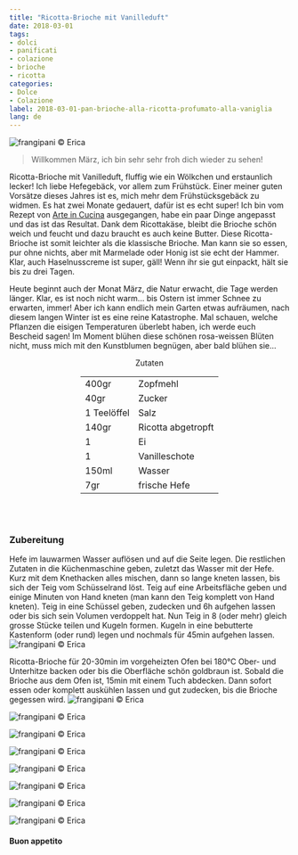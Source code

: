 ```yaml
---
title: "Ricotta-Brioche mit Vanilleduft"
date: 2018-03-01
tags:
- dolci 
- panificati
- colazione
- brioche
- ricotta
categories:
- Dolce
- Colazione
label: 2018-03-01-pan-brioche-alla-ricotta-profumato-alla-vaniglia
lang: de 
---
```

![](../2018-03-01-pan-brioche-alla-ricotta-profumato-alla-vaniglia/header.jpg "frangipani © Erica")

> Willkommen März, ich bin sehr sehr froh dich wieder zu sehen!

Ricotta-Brioche mit Vanilleduft, fluffig wie ein Wölkchen und erstaunlich lecker! Ich liebe Hefegebäck, vor allem zum Frühstück. Einer meiner guten Vorsätze dieses Jahres ist es, mich mehr dem Frühstücksgebäck zu widmen. Es hat zwei Monate gedauert, dafür ist es echt super! Ich bin vom Rezept von <a href="https://blog.giallozafferano.it/vickyart/pan-brioche-alla-ricotta-e-gocce-di-cioccolato/" target="_blank">Arte in Cucina</a> ausgegangen, habe ein paar Dinge angepasst und das ist das Resultat. Dank dem Ricottakäse, bleibt die Brioche schön weich und feucht und dazu braucht es auch keine Butter. Diese Ricotta-Brioche ist somit leichter als die klassische Brioche. Man kann sie so essen, pur ohne nichts, aber mit Marmelade oder Honig ist sie echt der Hammer. Klar, auch Haselnusscreme ist super, gäll! Wenn ihr sie gut einpackt, hält sie bis zu drei Tagen.

Heute beginnt auch der Monat März, die Natur erwacht, die Tage werden länger. Klar, es ist noch nicht warm... bis Ostern ist immer Schnee zu erwarten, immer! Aber ich kann endlich mein Garten etwas aufräumen, nach diesem langen Winter ist es eine reine Katastrophe. Mal schauen, welche Pflanzen die eisigen Temperaturen überlebt haben, ich werde euch Bescheid sagen! Im Moment blühen diese schönen rosa-weissen Blüten nicht, muss mich mit den Kunstblumen begnügen, aber bald blühen sie...

<div id="wrapper" style="text-align: center">
  <div id="yourdiv" style="display: inline-block;">
    <div class="ingredients">
      <div class="ingredients-title">Zutaten</div>
           <table>
        <tbody>
          <tr>
            <td>400gr</td>
            <td>Zopfmehl</td>
          </tr>
          <tr>
            <td>40gr</td>
            <td>Zucker</td>
          </tr>
          <tr>
            <td>1 Teelöffel</td>
            <td>Salz</td>
          </tr>
          <tr>
            <td>140gr</td>
            <td>Ricotta abgetropft</td>
          </tr>
          <tr>
            <td>1</td>
            <td>Ei</td>
          </tr>
          <tr>
            <td>1</td>
            <td>Vanilleschote</td>
          </tr>
          <tr>
            <td>150ml</td>
            <td>Wasser</td>
           </tr>
          <tr>
            <td>7gr</td>
            <td>frische Hefe</td>
          </tr>
        </tbody>
      </table>
      <br></br>
    </div>
  </div>
</div>


<h3>
  <font color="grey">
    <i class="fa fa-cogs"></i>
  </font> Zubereitung
</h3>

Hefe im lauwarmen Wasser auflösen und auf die Seite legen. Die restlichen Zutaten in die Küchenmaschine geben, zuletzt das Wasser mit der Hefe. Kurz mit dem Knethacken alles mischen, dann so lange kneten lassen, bis sich der Teig vom Schüsselrand löst. Teig auf eine Arbeitsfläche geben und einige Minuten von Hand kneten (man kann den Teig komplett von Hand kneten). Teig in eine Schüssel geben, zudecken und 6h aufgehen lassen oder bis sich sein Volumen verdoppelt hat. Nun Teig in 8 (oder mehr) gleich grosse Stücke teilen und Kugeln formen. Kugeln in eine bebutterte Kastenform (oder rund) legen und nochmals für 45min aufgehen lassen.
![](../2018-03-01-pan-brioche-alla-ricotta-profumato-alla-vaniglia/teglia.jpg "frangipani © Erica")

Ricotta-Brioche für 20-30min im vorgeheizten Ofen bei 180°C Ober- und Unterhitze backen oder bis die Oberfläche schön goldbraun ist. Sobald die Brioche aus dem Ofen ist, 15min mit einem Tuch abdecken. Dann sofort essen oder komplett auskühlen lassen und gut zudecken, bis die Brioche gegessen wird.
![](../2018-03-01-pan-brioche-alla-ricotta-profumato-alla-vaniglia/risultato1.jpg "frangipani © Erica")

![](../2018-03-01-pan-brioche-alla-ricotta-profumato-alla-vaniglia/risultato2.jpg "frangipani © Erica")

![](../2018-03-01-pan-brioche-alla-ricotta-profumato-alla-vaniglia/risultato3.jpg "frangipani © Erica")

![](../2018-03-01-pan-brioche-alla-ricotta-profumato-alla-vaniglia/risultato4.jpg "frangipani © Erica")

![](../2018-03-01-pan-brioche-alla-ricotta-profumato-alla-vaniglia/risultato5.jpg "frangipani © Erica")

![](../2018-03-01-pan-brioche-alla-ricotta-profumato-alla-vaniglia/risultato6.jpg "frangipani © Erica")

![](../2018-03-01-pan-brioche-alla-ricotta-profumato-alla-vaniglia/risultato7.jpg "frangipani © Erica")

![](../2018-03-01-pan-brioche-alla-ricotta-profumato-alla-vaniglia/risultato8.jpg "frangipani © Erica")

<h4>Buon appetito
  <font color="red">
    <i class="fa fa-smile-o"></i>
  </font>
</h4>